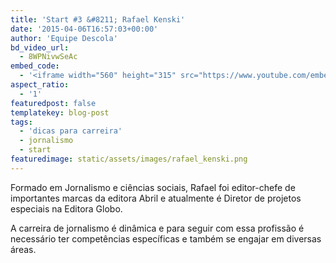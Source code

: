 ```yaml
---
title: 'Start #3 &#8211; Rafael Kenski'
date: '2015-04-06T16:57:03+00:00'
author: 'Equipe Descola'
bd_video_url:
  - 8WPNivwSeAc
embed_code:
  - '<iframe width="560" height="315" src="https://www.youtube.com/embed/8WPNivwSeAc" frameborder="0" allowfullscreen></iframe>'
aspect_ratio:
  - '1'
featuredpost: false
templatekey: blog-post
tags:
  - 'dicas para carreira'
  - jornalismo
  - start
featuredimage: static/assets/images/rafael_kenski.png
---
```


Formado em Jornalismo e ciências sociais, Rafael foi editor-chefe de importantes marcas da editora Abril e atualmente é Diretor de projetos especiais na Editora Globo.

<span class="s1">A carreira de jornalismo é dinâmica e para seguir com essa profissão é necessário ter competências específicas e também se engajar em diversas áreas.</span>
